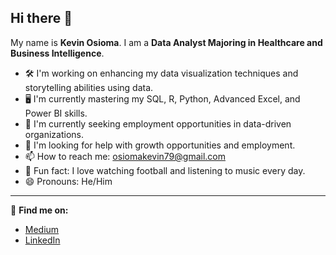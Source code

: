 ## Hi there 👋 

My name is **Kevin Osioma**. I am a **Data Analyst Majoring in Healthcare and Business Intelligence**.

- 🛠 I'm working on enhancing my data visualization techniques and storytelling abilities using data.
- 🖥 I'm currently mastering my SQL, R, Python, Advanced Excel, and Power BI skills.
- 👀 I'm currently seeking employment opportunities in data-driven organizations.
- 🤝 I'm looking for help with growth opportunities and employment.
- 📫 How to reach me: osiomakevin79@gmail.com 
- 🌟 Fun fact: I love watching football and listening to music every day.
- 😄 Pronouns: He/Him

---
🔗 **Find me on:**
- [Medium](https://https://medium.com/@Kmochama)
- [LinkedIn](www.linkedin.com/in/kevin-osioma-data-analyst-bi-healthcare)
